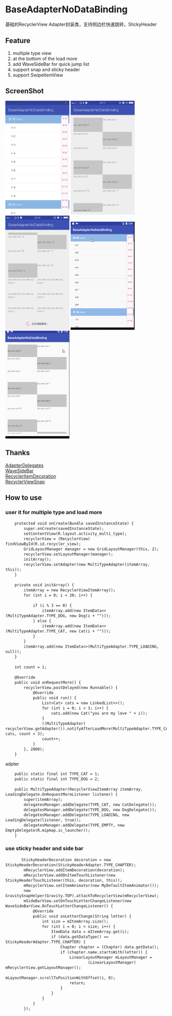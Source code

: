 # BaseAdapterNoDataBinding
基础的RecyclerView Adapter封装类，支持侧边栏快速跳转，StickyHeader

## Feature ##
1. multiple type view
2. at the bottom of the load more
3. add WaveSideBar for quick jump list
4. support snap and sticky header
5. support SwipeItemView

## ScreenShot ##
<img src="screenshot/sticky_header.jpg" width=200></img> <img src="screenshot/multi_type.jpg" width=200></img> <img src="screenshot/load_more.jpg" width=200></img> <img src="screenshot/side.gif" width=200 ></img> <img src="screenshot/swipe.gif" width=200 ></img>

## Thanks ##
[AdapterDelegates](https://github.com/sockeqwe/AdapterDelegates)  
[WaveSideBar](https://github.com/Solartisan/WaveSideBar)  
[RecyclerItemDecoration](https://github.com/dinuscxj/RecyclerItemDecoration)  
[RecyclerViewSnap](https://github.com/rubensousa/RecyclerViewSnap)

## How to use ##

### user it for multiple type and load more ###
```
    protected void onCreate(Bundle savedInstanceState) {
        super.onCreate(savedInstanceState);
        setContentView(R.layout.activity_multi_type);
        recyclerView = (RecyclerView) findViewById(R.id.recycler_view);
        GridLayoutManager manager = new GridLayoutManager(this, 2);
        recyclerView.setLayoutManager(manager);
        initArray();
        recyclerView.setAdapter(new MultiTypeAdapter(itemArray, this));
    }

    private void initArray() {
        itemArray = new RecyclerViewItemArray();
        for (int i = 0; i < 20; i++) {

            if (i % 3 == 0) {
                itemArray.add(new ItemData<>(MultiTypeAdapter.TYPE_DOG, new Dog(i + "")));
            } else {
                itemArray.add(new ItemData<>(MultiTypeAdapter.TYPE_CAT, new Cat(i + "")));
            }
        }
        itemArray.add(new ItemData<>(MultiTypeAdapter.TYPE_LOADING, null));
    }

    int count = 1;

    @Override
    public void onRequestMore() {
        recyclerView.postDelayed(new Runnable() {
            @Override
            public void run() {
                List<Cat> cats = new LinkedList<>();
                for (int i = 0; i < 3; i++) {
                    cats.add(new Cat("you are my love " + i));
                }
                ((MultiTypeAdapter) recyclerView.getAdapter()).notifyAfterLoadMore(MultiTypeAdapter.TYPE_CAT, cats, count < 3);
                count++;
            }
        }, 2000);
    }
```
adpter  
```
    public static final int TYPE_CAT = 1;
    public static final int TYPE_DOG = 2;

    public MultiTypeAdapter(RecyclerViewItemArray itemArray, LoadingDelegate.OnRequestMoreListener listener) {
        super(itemArray);
        delegatesManager.addDelegate(TYPE_CAT, new CatDelegate());
        delegatesManager.addDelegate(TYPE_DOG, new DogDelegate());
        delegatesManager.addDelegate(TYPE_LOADING, new LoadingDelegate(listener, true));
        delegatesManager.addDelegate(TYPE_EMPTY, new EmptyDelegate(R.mipmap.ic_launcher));
    }
```

### use sticky header and side bar ###
```
       StickyHeaderDecoration decoration = new StickyHeaderDecoration(StickyHeaderAdapter.TYPE_CHAPTER);
        mRecyclerView.addItemDecoration(decoration);
        mRecyclerView.addOnItemTouchListener(new StickyHeaderTouchListener(this, decoration, this));
        mRecyclerView.setItemAnimator(new MyDefaultItemAnimator());
        new GravitySnapHelper(Gravity.TOP).attachToRecyclerView(mRecyclerView);
        mSideBarView.setOnTouchLetterChangeListener(new WaveSideBarView.OnTouchLetterChangeListener() {
            @Override
            public void onLetterChange(String letter) {
                int size = mItemArray.size();
                for (int i = 0; i < size; i++) {
                    ItemData data = mItemArray.get(i);
                    if (data.getDataType() == StickyHeaderAdapter.TYPE_CHAPTER) {
                        Chapter chapter = (Chapter) data.getData();
                        if (chapter.name.startsWith(letter)) {
                            LinearLayoutManager mLayoutManager =
                                    (LinearLayoutManager) mRecyclerView.getLayoutManager();
                            mLayoutManager.scrollToPositionWithOffset(i, 0);
                            return;
                        }
                    }
                }
            }
        });
```